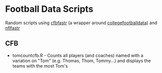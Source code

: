 # Football Data Scripts
Random scripts using [cfbfastr](https://cfbfastr.sportsdataverse.org/) (a wrapper around [collegefootballdata](https://collegefootballdata.com/)) and [nflfastr](https://www.nflfastr.com/)

## CFB
- tomcountcfb.R - Counts all players (and coaches) named with a variation on "Tom" (e.g. Thomas, Thom, Tommy...) and displays the teams with the most Tom's 

